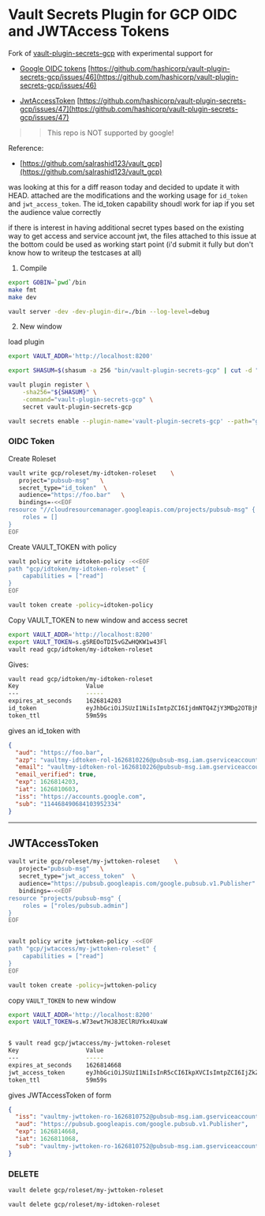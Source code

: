 # Vault Secrets Plugin for GCP OIDC and JWTAccess Tokens


Fork of [vault-plugin-secrets-gcp](https://github.com/hashicorp/vault-plugin-secrets-gcp)
with experimental support for

* [Google OIDC tokens](https://github.com/salrashid123/salrashid123.github.io/tree/master/google_id_token)
  [https://github.com/hashicorp/vault-plugin-secrets-gcp/issues/46](https://github.com/hashicorp/vault-plugin-secrets-gcp/issues/46)

* [JwtAccessToken](https://medium.com/google-cloud/faster-serviceaccount-authentication-for-google-cloud-platform-apis-f1355abc14b2)
  [https://github.com/hashicorp/vault-plugin-secrets-gcp/issues/47](https://github.com/hashicorp/vault-plugin-secrets-gcp/issues/47)

>> This repo is NOT supported by google!


Reference:
- [https://github.com/salrashid123/vault_gcp](https://github.com/salrashid123/vault_gcp)

was looking at this for a diff reason today and decided to update it with HEAD.  attached are the modifications and the working usage for `id_token` and `jwt_access_token`.  The id_token capability shoudl work for iap if you set the audience value correctly

if there is interest in having additional secret types based on the existing way to get access and service account jwt, the files attached to this issue at the bottom could be used as working start point (i'd submit it fully but don't know how to writeup the testcases at all)


1. Compile

```bash
export GOBIN=`pwd`/bin
make fmt
make dev

vault server -dev -dev-plugin-dir=./bin --log-level=debug
```


2. New window

load plugin

```bash
export VAULT_ADDR='http://localhost:8200'

export SHASUM=$(shasum -a 256 "bin/vault-plugin-secrets-gcp" | cut -d " " -f1)

vault plugin register \
    -sha256="${SHASUM}" \
    -command="vault-plugin-secrets-gcp" \
    secret vault-plugin-secrets-gcp

vault secrets enable --plugin-name='vault-plugin-secrets-gcp' --path="gcp" plugin
```


### OIDC Token


Create Roleset

```bash
vault write gcp/roleset/my-idtoken-roleset    \
   project="pubsub-msg"   \
   secret_type="id_token"  \
   audience="https://foo.bar"   \
   bindings=-<<EOF
resource "//cloudresourcemanager.googleapis.com/projects/pubsub-msg" {
    roles = []  
}
EOF
```


Create VAULT_TOKEN with policy

```bash
vault policy write idtoken-policy -<<EOF
path "gcp/idtoken/my-idtoken-roleset" {
    capabilities = ["read"]
}
EOF

vault token create -policy=idtoken-policy
```

Copy VAULT_TOKEN to new window and access secret

```bash
export VAULT_ADDR='http://localhost:8200'
export VAULT_TOKEN=s.gSREOoTDI5vGZwHQKW1w43Fl
vault read gcp/idtoken/my-idtoken-roleset
```

Gives:

```bash
vault read gcp/idtoken/my-idtoken-roleset
Key                   Value
---                   -----
expires_at_seconds    1626814203
id_token              eyJhbGciOiJSUzI1NiIsImtpZCI6IjdmNTQ4ZjY3MDg2OTBjMjExMjBiMGFiNjY4Y2FhMDc5YWNiYzJiMmYiLCJ0eXAiOiJKV1QifQ.eyJhdWQiOiJodHRwczovL2Zvby5iYXIiLCJhenAiOiJ2YXVsdG15LWlkdG9rZW4tcm9sLTE2MjY4MTAyMjZAcHVic3ViLW1zZy5pYW0uZ3NlcnZpY2VhY2NvdW50LmNvbSIsImVtYWlsIjoidmF1bHRteS1pZHRva2VuLXJvbC0xNjI2ODEwMjI2QHB1YnN1Yi1tc2cuaWFtLmdzZXJ2aWNlYWNjb3VudC5jb20iLCJlbWFpbF92ZXJpZmllZCI6dHJ1ZSwiZXhwIjoxNjI2ODE0MjAzLCJpYXQiOjE2MjY4MTA2MDMsImlzcyI6Imh0dHBzOi8vYWNjb3VudHMuZ29vZ2xlLmNvbSIsInN1YiI6IjExNDQ2ODQ5MDY4NDEwMzk1MjMzNCJ9.kXAtujjYBfheS2-kNytjHVnn4s0-xtS2FtRGcZXlhbv54zastjKmVQTa0BeH3F4MJd2JPbT30J9ioucf0c5y516DvX3ot70ktcbq9b4-93jYnK9sotJX-1iucSk108kzplcKESTcxUAO_I5EAhvUkQfiFbsseF6eoPK7jN3SKD5KiZYgKKHgVHyuUcwLcHoo5-RTa3RguhBrLVugw9LTHZkcS7EFhR08d0VS2gdrTQGAjMS7uB-lRHdz7VQVXxVeX-teYbk8ln5XCh6OTozFRg5ENwp6EL3IH8flZUi7GHCkfXjGcMNqJR8vaN5yN68coZJJuiEh4S6waCrj4cnBhQ
token_ttl             59m59s
```

gives an id_token with 
```json
{
  "aud": "https://foo.bar",
  "azp": "vaultmy-idtoken-rol-1626810226@pubsub-msg.iam.gserviceaccount.com",
  "email": "vaultmy-idtoken-rol-1626810226@pubsub-msg.iam.gserviceaccount.com",
  "email_verified": true,
  "exp": 1626814203,
  "iat": 1626810603,
  "iss": "https://accounts.google.com",
  "sub": "114468490684103952334"
}
```

---

## JWTAccessToken

```bash
vault write gcp/roleset/my-jwttoken-roleset    \
   project="pubsub-msg"   \
   secret_type="jwt_access_token"  \
   audience="https://pubsub.googleapis.com/google.pubsub.v1.Publisher"   \
   bindings=-<<EOF
resource "projects/pubsub-msg" {
    roles = ["roles/pubsub.admin"]  
}
EOF


vault policy write jwttoken-policy -<<EOF
path "gcp/jwtaccess/my-jwttoken-roleset" {
    capabilities = ["read"]
}
EOF

vault token create -policy=jwttoken-policy
```

copy `VAULT_TOKEN` to new window

```bash
export VAULT_ADDR='http://localhost:8200'
export VAULT_TOKEN=s.W73ewt7HJ8JEClRUYkx4UxaW


$ vault read gcp/jwtaccess/my-jwttoken-roleset
Key                   Value
---                   -----
expires_at_seconds    1626814668
jwt_access_token      eyJhbGciOiJSUzI1NiIsInR5cCI6IkpXVCIsImtpZCI6IjZkZTBlZDI0Mzc5MmQ2MjVmNjM2MzllMzU0Njg4NDIyM2JmZGUxZmUifQ.eyJpc3MiOiJ2YXVsdG15LWp3dHRva2VuLXJvLTE2MjY4MTA3NTJAcHVic3ViLW1zZy5pYW0uZ3NlcnZpY2VhY2NvdW50LmNvbSIsImF1ZCI6Imh0dHBzOi8vZm9vLmJhciIsImV4cCI6MTYyNjgxNDY2OCwiaWF0IjoxNjI2ODExMDY4LCJzdWIiOiJ2YXVsdG15LWp3dHRva2VuLXJvLTE2MjY4MTA3NTJAcHVic3ViLW1zZy5pYW0uZ3NlcnZpY2VhY2NvdW50LmNvbSJ9.euCJI5w0_nwBICRCoyQZvKc03CxaXXbRdcLH0I_uJJj8oLsLIUITLOlkHkvZiPgcwvY5OELaWt4i04MkaY3ou6ObSp7UcxIeYqVBtPc-4gIX6sm-wHHFRT5EXHXkEX4wD8FXhxiBDduLYtoZP_Njx1IV0B1que5njN8hqgPsn917KwzuWH_7GZA1UcYxkX5Gq3O13UMk9H8-O-djM-mIaF75juiVAo77EiWfcdiDuHzgyrSWNZ0NeusGrhc9V8ZGTs28reFotnrMjMiH0Nygdd1syTJBKdgoNpN_9VOoLViXv5pGrDf5-GUXUjTyDwEUaNBJ1BV7vbLNXLvG5HsHfQ
token_ttl             59m59s
```

gives JWTAccessToken of form 

```json
{
  "iss": "vaultmy-jwttoken-ro-1626810752@pubsub-msg.iam.gserviceaccount.com",
  "aud": "https://pubsub.googleapis.com/google.pubsub.v1.Publisher",
  "exp": 1626814668,
  "iat": 1626811068,
  "sub": "vaultmy-jwttoken-ro-1626810752@pubsub-msg.iam.gserviceaccount.com"
}
```
### DELETE

```bash
vault delete gcp/roleset/my-jwttoken-roleset

vault delete gcp/roleset/my-idtoken-roleset
```